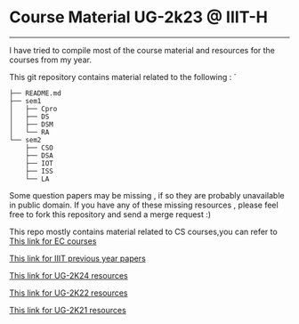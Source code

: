 # Course Material UG-2k23 @ IIIT-H

---

I have tried to compile most of the course material and resources for the courses from my year. 


This git repository contains material related to the following :
`
```
├── README.md
├── sem1
│   ├── Cpro
│   ├── DS
│   ├── DSM
│   └── RA
└── sem2
    ├── CSO
    ├── DSA
    ├── IOT
    ├── ISS
    └── LA
```
Some question papers may be missing , if so they are probably unavailable in public domain.
If you have any of these missing resources , please feel free to fork this repository and send a merge request :)

This repo mostly contains material related to CS courses,you can refer to 
[This link for EC courses](https://github.com/wig-nesh/iiith-ug2023-resources)

[This link for IIIT previous year papers](https://github.com/VijayrajS/iiitprevpapers)

[This link for UG-2K24 resources](https://github.com/shahiam/IIITH-CourseWork)

[This link for UG-2K22 resources](https://github.com/zyx7k/course-material)

[This link for UG-2K21 resources](https://github.com/brahad316/course-material)




